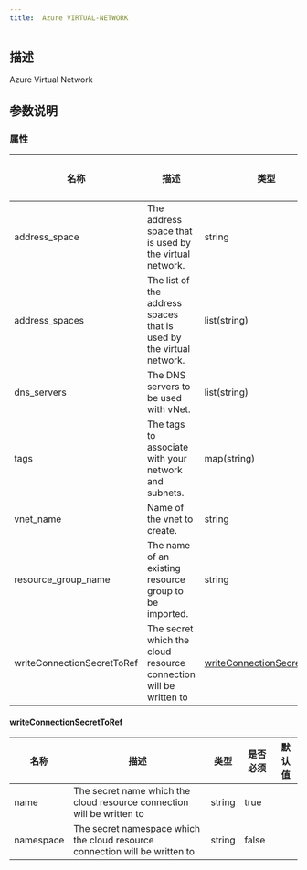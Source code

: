 ```yaml
---
title:  Azure VIRTUAL-NETWORK
---
```


## 描述

Azure Virtual Network

## 参数说明


### 属性

 名称 | 描述 | 类型 | 是否必须 | 默认值 
 ------------ | ------------- | ------------- | ------------- | ------------- 
 address_space | The address space that is used by the virtual network. | string | false |  
 address_spaces | The list of the address spaces that is used by the virtual network. | list(string) | false |  
 dns_servers | The DNS servers to be used with vNet. | list(string) | false |  
 tags | The tags to associate with your network and subnets. | map(string) | false |  
 vnet_name | Name of the vnet to create. | string | false |  
 resource_group_name | The name of an existing resource group to be imported. | string | true |  
 writeConnectionSecretToRef | The secret which the cloud resource connection will be written to | [writeConnectionSecretToRef](#writeConnectionSecretToRef) | false |  


#### writeConnectionSecretToRef

 名称 | 描述 | 类型 | 是否必须 | 默认值 
 ------------ | ------------- | ------------- | ------------- | ------------- 
 name | The secret name which the cloud resource connection will be written to | string | true |  
 namespace | The secret namespace which the cloud resource connection will be written to | string | false |  
